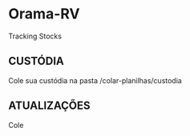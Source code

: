 # Orama-RV
Tracking Stocks

## CUSTÓDIA
Cole sua custódia na pasta /colar-planilhas/custodia

## ATUALIZAÇÕES
Cole
